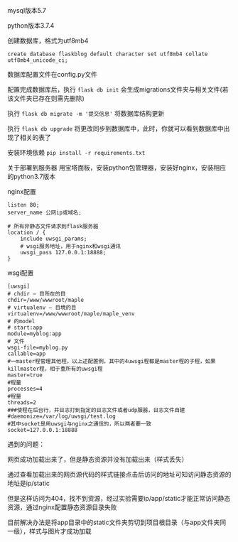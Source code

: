 mysql版本5.7

python版本3.7.4

创建数据库，格式为utf8mb4

`create database flaskblog default character set utf8mb4 collate utf8mb4_unicode_ci;`

数据库配置文件在config.py文件

配置完成数据库后，执行
`flask db init`
会生成migrations文件夹与相关文件(若该文件夹已存在则需先删除)

执行
`flask db migrate -m '提交信息'`
将数据库结构更新

执行
`flask db upgrade`
将更改同步到数据库中，此时，你就可以看到数据库中出现了相关的表了

安装环境依赖
`pip install -r requirements.txt`


关于部署到服务器
用宝塔面板，安装python包管理器，安装好nginx，安装相应的python3.7版本


nginx配置

    listen 80;
    server_name 公网ip或域名;
    
    # 所有非静态文件请求到flask服务器
    location / {
        include uwsgi_params;
        # wsgi服务地址，用于nginx和wsgi通讯
        uwsgi_pass 127.0.0.1:18888;
    }
 
 
 wsgi配置
 

    [uwsgi]
    # chdir — 目所在的目
    chdir=/www/wwwroot/maple
    # virtualenv — 目境的目
    virtualenv=/www/wwwroot/maple/maple_venv
    # 的model 
    # start:app
    module=myblog:app
    # 文件
    wsgi-file=myblog.py
    callable=app
    #一master程管理其他程，以上述配置例，其中的4uwsgi程都是master程的子程，如果killmaster程，相于重所有的uwsgi程
    master=true
    #程量
    processes=4 
    #程量
    threads=2
    ###使程在后台行，并日志打到指定的日志文件或者udp服器，日志文件自建
    #daemonize=/var/log/uwsgi/test.log
    #其中socket是用uwsgi与nginx之通信的，所以两者要一致
    socket=127.0.0.1:18888
    

遇到的问题：

网页成功加载出来了，但是静态资源并没有加载出来（样式丢失）

通过查看加载出来的网页源代码的样式链接点击后访问的地址可知访问静态资源的地址是ip/static

但是这样访问为404，找不到资源，经过实验需要ip/app/static才能正常访问静态资源，通过nginx配置静态资源目录失败

目前解决办法是将app目录中的static文件夹剪切到项目根目录（与app文件夹同一级），样式与图片才成功加载

